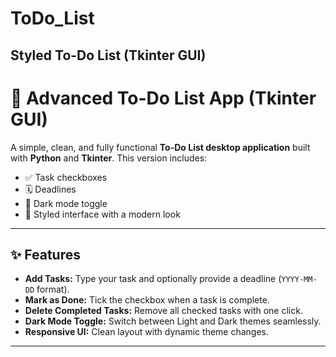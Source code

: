 # ToDo_List
Styled To-Do List (Tkinter GUI)
---

# 📝 Advanced To-Do List App (Tkinter GUI)

A simple, clean, and fully functional **To-Do List desktop application** built with **Python** and **Tkinter**. This version includes:

* ✅ Task checkboxes
* 🗓️ Deadlines
* 🌙 Dark mode toggle
* 🎨 Styled interface with a modern look

---

## ✨ Features

* **Add Tasks:** Type your task and optionally provide a deadline (`YYYY-MM-DD` format).
* **Mark as Done:** Tick the checkbox when a task is complete.
* **Delete Completed Tasks:** Remove all checked tasks with one click.
* **Dark Mode Toggle:** Switch between Light and Dark themes seamlessly.
* **Responsive UI:** Clean layout with dynamic theme changes.

---


